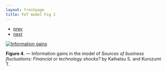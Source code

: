 ```yaml
---
layout: frontpage
title: FoT model Fig 1
---
```


<div class="navbar">
  <div class="navbar-inner">
      <ul class="nav">
          <li><a href="iskrev2017_fig4.html">prev</a></li>
          <li><a href="iskrev2017_fig1.html">next</a></li>
      </ul>
  </div>
</div>



[![Information gains](../../assets/bigpublpics/FoT-Innovations-BIG.png)](../../assets/bigpublpics/FoT-Innovations.png)

**Figure 4**. &mdash; Information gains in the model of *Sources of business fluctuations: Financial or technology shocks?* by Kaihatsu S. and Kurozumi T.
